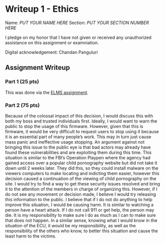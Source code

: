 Writeup 1 - Ethics
======

Name: *PUT YOUR NAME HERE*
Section: *PUT YOUR SECTION NUMBER HERE*

I pledge on my honor that I have not given or received any unauthorized assistance on this assignment or examniation.

Digital acknowledgement: Chandan Panguluri

## Assignment Writeup

### Part 1 (25 pts)

This was done via the [ELMS assignment](https://myelms.umd.edu/courses/1251976/assignments/4726433).

### Part 2 (75 pts)

Because of the colossal impact of this decision, I would discuss this with both my boss and trusted individuals first. Ideally, I would want to warn the public to stop the usage of this firmware. However, given that this is firmware, it would be very difficult to request users to stop using it because it is an essential part of many people’s work. This may in turn just cause mass panic and ineffective usage stopping. An argument against not bringing this issue to the public eye is that bad actors may already have found these vulnerabilities and are exploiting them during this time. This situation is similar to the FBI’s Operation Playpen where the agency had gained access over a popular child pornography website but did not take it down until 2 weeks later. They did this, so they could install malware on the viewers computers to make locating and indicting them easier, however this decision caused a continuation of the viewing of child pornography on the site. 
I would try to find a way to get these security issues resolved and bring it to the attention of the members in charge of organizing this. However, if I do not see any movement or decision made, I believe I would try releasing this information to the public. I believe that if I do not do anything to help improve this situation, I would be causing harm. It is similar to watching a person have a heart attack. If I do not call 911 or get help, the person may die. It is my responsibility to make sure I do as much as I can to make sure that does not happen. In a similar sense, knowing what I would know in the situation of the ECU, it would be my responsibility, as well as the responsibility of the others who know, to better this situation and cause the least harm to the victims.

